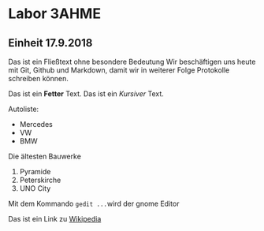 # Labor 3AHME
## Einheit 17.9.2018
Das ist ein Fließtext ohne besondere Bedeutung
Wir beschäftigen uns heute mit Git, Github und Markdown, 
damit wir in weiterer Folge Protokolle schreiben können.

Das ist ein **Fetter** Text.
Das ist ein *Kursiver* Text.

Autoliste:
* Mercedes
* VW
* BMW

Die ältesten Bauwerke
1. Pyramide
2. Peterskirche
3. UNO City

Mit dem Kommando `gedit ...`wird der gnome Editor

Das ist ein Link zu [Wikipedia](https://wikipedia.at/)
